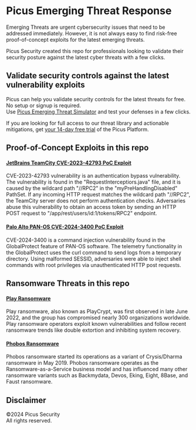 # Picus Emerging Threat Response
Emerging Threats are urgent cybersecurity issues that need to be addressed immediately. However, it is not always easy to find risk-free proof-of-concept exploits for the latest emerging threats. </br>

Picus Security created this repo for professionals looking to validate their security posture against the latest cyber threats with a few clicks. 

Validate security controls against the latest vulnerability exploits
--------------------------------------
Picus can help you validate security controls for the latest threats for free. No setup or signup is required. </br>
Use [Picus Emerging Threat Simulator](https://www.picussecurity.com/emerging-threat-simulator?utm_source=github&utm_medium=organic+social&utm_campaign=PLS+Offensive+-+ET+Simulator) and test your defenses in a few clicks.

If you are looking for full access to our threat library and actionable mitigations, get [your 14-day free trial](https://discover.picussecurity.com/start-your-free-trial?utm_source=github&utm_medium=organic+social&utm_campaign=PLS+Offensive+-+ET+Simulator) of the Picus Platform. 

Proof-of-Concept Exploits in this repo
----------------------

#### [JetBrains TeamCity CVE-2023-42793 PoC Exploit](https://github.com/picussecurity/Picus-Emerging-Threat-Response/tree/main/JetBrains%20TeamCity%20CVE-2023-42793%20PoC%20Exploit)
CVE-2023-42793 vulnerability is an authentication bypass vulnerability. The vulnerability is found in the "RequestInterceptiors.java" file, and it is caused by the wildcard path "//RPC2" in the "myPreHandlingDisabled" PathSet. If any incoming HTTP request matches the wildcard path "//RPC2", the TeamCity server does not perform authentication checks. Adversaries abuse this vulnerability to obtain an access token by sending an HTTP POST request to "/app/rest/users/id:1/tokens/RPC2" endpoint.

#### [Palo Alto PAN-OS CVE-2024-3400 PoC Exploit](https://github.com/picussecurity/Picus-Emerging-Threat-Response/tree/main/Palo%20Alto%20PAN-OS%20CVE-2024-3400%20PoC%20Exploit)
CVE-2024-3400 is a command injection vulnerability found in the GlobalProtect feature of PAN-OS software. The telemetry functionality in the GlobalProtect uses the curl command to send logs from a temporary directory. Using malformed SESSID, adversaries were able to inject shell commands with root privileges via unauthenticated HTTP post requests.

Ransomware Threats in this repo
----------------------
#### [Play Ransomware](https://github.com/picussecurity/Picus-Emerging-Threat-Response/tree/main/Play%20Ransomware)
Play ransomware, also known as PlayCrypt, was first observed in late June 2022, and the group has compromised nearly 300 organizations worldwide. Play ransomware operators exploit known vulnerabilities and follow recent ransomware trends like double extortion and inhibiting system recovery.

#### [Phobos Ransomware](https://github.com/picussecurity/Picus-Emerging-Threat-Response/tree/main/Phobos%20Ransomware)
Phobos ransomware started its operations as a variant of Crysis/Dharma ransomware in May 2019.  Phobos ransomware operates as the Ransomware-as-a-Service business model and has influenced many other ransomware variants such as Backmydata, Devos, Eking, Eight, 8Base, and Faust ransomware.

Disclaimer
----------
©2024 Picus Security <br>
All rights reserved.
